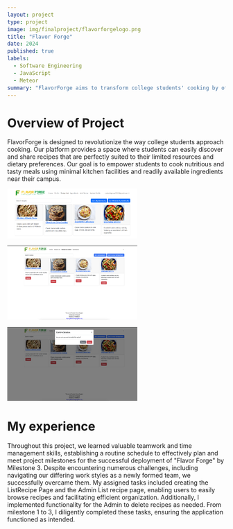 ```yaml
---
layout: project
type: project
image: img/finalproject/flavorforgelogo.png
title: "Flavor Forge"
date: 2024
published: true
labels:
  - Software Engineering
  - JavaScript
  - Meteor
summary: "FlavorForge aims to transform college students' cooking by offering a platform for sharing and discovering recipes tailored to their resources and dietary needs, facilitating nutritious and delicious meals with minimal kitchen setups and nearby ingredients."
---
```


# Overview of Project
FlavorForge is designed to revolutionize the way college students approach cooking. Our platform provides a space where students can easily discover and share recipes that are perfectly suited to their limited resources and dietary preferences. Our goal is to empower students to cook nutritious and tasty meals using minimal kitchen facilities and readily available ingredients near their campus.

<img width="300px"
class="rounded mx-auto d-block"
src="../img/finalproject/recipelistpage.png" >

<img width="300px"
class="rounded mx-auto d-block"
src="../img/finalproject/adminpage.png" >

<img width="300px"
class="rounded mx-auto d-block"
src="../img/finalproject/adminpagedelete.png" >

# My experience
Throughout this project, we learned valuable teamwork and time management skills, establishing a routine schedule to effectively plan and meet project milestones for the successful deployment of "Flavor Forge" by Milestone 3. Despite encountering numerous challenges, including navigating our differing work styles as a newly formed team, we successfully overcame them. My assigned tasks included creating the ListRecipe Page and the Admin List recipe page, enabling users to easily browse recipes and facilitating efficient organization. Additionally, I implemented functionality for the Admin to delete recipes as needed. From milestone 1 to 3, I diligently completed these tasks, ensuring the application functioned as intended.
